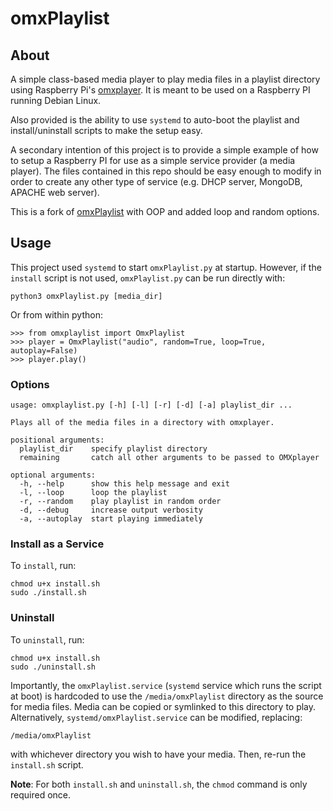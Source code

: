 # omxPlaylist
## About
A simple class-based media player to play media files in a playlist directory using Raspberry Pi's [omxplayer](https://github.com/popcornmix/omxplayer). It is meant to be used on a Raspberry PI running Debian Linux.

Also provided is the ability to use `systemd` to auto-boot the playlist and install/uninstall scripts to make the setup easy.

A secondary intention of this project is to provide a simple example of how to setup a Raspberry PI for use as a simple service provider (a media player). The files contained in this repo should be easy enough to modify in order to create any other type of service (e.g. DHCP server, MongoDB, APACHE web server).

This is a fork of [omxPlaylist](https://github.com/sabjorn/omxPlaylist) with OOP and added loop and random options.

## Usage
This project used `systemd` to start `omxPlaylist.py` at startup. However, if the `install` script is not used, `omxPlaylist.py` can be run directly with:

```
python3 omxPlaylist.py [media_dir]
```

Or from within python:

```
>>> from omxplaylist import OmxPlaylist
>>> player = OmxPlaylist("audio", random=True, loop=True, autoplay=False)
>>> player.play()
```

### Options

```
usage: omxplaylist.py [-h] [-l] [-r] [-d] [-a] playlist_dir ...

Plays all of the media files in a directory with omxplayer.

positional arguments:
  playlist_dir    specify playlist directory
  remaining       catch all other arguments to be passed to OMXplayer

optional arguments:
  -h, --help      show this help message and exit
  -l, --loop      loop the playlist
  -r, --random    play playlist in random order
  -d, --debug     increase output verbosity
  -a, --autoplay  start playing immediately
```

### Install as a Service
To `install`, run:

```
chmod u+x install.sh
sudo ./install.sh
```

### Uninstall
To `uninstall`, run:

```
chmod u+x install.sh
sudo ./uninstall.sh
```

Importantly, the `omxPlaylist.service` (`systemd` service which runs the script at boot) is hardcoded to use the `/media/omxPlaylist` directory as the source for media files. Media can be copied or symlinked to this directory to play. Alternatively, `systemd/omxPlaylist.service` can be modified, replacing:

```
/media/omxPlaylist
```

with whichever directory you wish to have your media. Then, re-run the `install.sh` script.

**Note**: For both `install.sh` and `uninstall.sh`, the `chmod` command is only required once.
